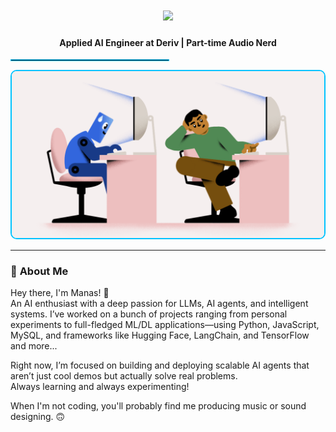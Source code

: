 <h1 align="center">
  <img src="https://readme-typing-svg.herokuapp.com?font=Fira+Code&size=35&pause=500&color=00c3ff&center=true&vCenter=true&width=450&lines=Manas+Karra" />
</h1>

<h4 align="center"> Applied AI Engineer at Deriv | Part-time Audio Nerd </h4>
  
<hr style="border: 1px solid #00c3ff; width: 50%;" />

<p align="center">
  <img src="1732271587_The-Prompt-GIF-Instagram-co-founder-backs-startup-helping-devs-fend-off-AI-1200x640-1.gif" width="500" style="border-radius: 10px; border: 2px solid #00c3ff;" />
</p>

---

### 🚀 **About Me**

Hey there, I'm Manas! 👋  
An AI enthusiast with a deep passion for LLMs, AI agents, and intelligent systems. I’ve worked on a bunch of projects ranging from personal experiments to full-fledged ML/DL applications—using Python, JavaScript, MySQL, and frameworks like Hugging Face, LangChain, and TensorFlow and more...  

Right now, I’m focused on building and deploying scalable AI agents that aren’t just cool demos but actually solve real problems.  
Always learning and always experimenting!  

When I'm not coding, you'll probably find me producing music or sound designing. 🙃  

